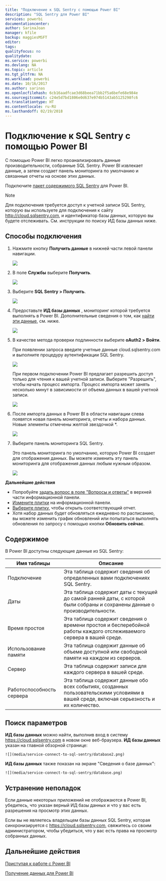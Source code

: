 ```yaml
---
title: "Подключение к SQL Sentry с помощью Power BI"
description: "SQL Sentry для Power BI"
services: powerbi
documentationcenter: 
author: SarinaJoan
manager: kfile
backup: maggiesMSFT
editor: 
tags: 
qualityfocus: no
qualitydate: 
ms.service: powerbi
ms.devlang: NA
ms.topic: article
ms.tgt_pltfrm: NA
ms.workload: powerbi
ms.date: 10/16/2017
ms.author: sarinas
ms.openlocfilehash: 6cb16aadfcae3d68beea71bb2f5a6befe68e984e
ms.sourcegitcommit: c24e5d7bd1806e0d637e974b5143ab5125298fc6
ms.translationtype: HT
ms.contentlocale: ru-RU
ms.lasthandoff: 02/19/2018
---
```

# <a name="connect-to-sql-sentry-with-power-bi"></a>Подключение к SQL Sentry с помощью Power BI
С помощью Power BI легко проанализировать данные производительности, собранные SQL Sentry. Power BI извлекает данные, а затем создает панель мониторинга по умолчанию и связанные отчеты на основе этих данных.

Подключите [пакет содержимого SQL Sentry](https://app.powerbi.com/groups/me/getdata/services/sql-sentry) для Power BI.

>[!NOTE]
>Для подключения требуется доступ к учетной записи SQL Sentry, которую вы используете для подключения к сайту http://cloud.sqlsentry.com, и идентификатор базы данных, которую вы будете отслеживать.  См. инструкции по поиску ИД базы данных ниже.

## <a name="how-to-connect"></a>Способы подключения
1. Нажмите кнопку **Получить данные** в нижней части левой панели навигации.
   
   ![](media/service-connect-to-sql-sentry/pbi_getdata.png)
2. В поле **Службы** выберите **Получить**.
   
   ![](media/service-connect-to-sql-sentry/pbi_getservices.png) 
3. Выберите **SQL Sentry \> Получить**.
   
   ![](media/service-connect-to-sql-sentry/sqlsentry.png)
4. Предоставьте **ИД базы данных** , мониторинг которой требуется выполнять в Power BI. Дополнительные сведения о том, как [найти эти данные](#FindingParams), см. ниже.
   
   ![](media/service-connect-to-sql-sentry/img2400.png)
5. В качестве метода проверки подлинности выберите **oAuth2 \> Войти**.
   
   При появлении запроса введите учетные данные cloud.sqlsentry.com и выполните процедуру аутентификации SQL Sentry.
   
   ![](media/service-connect-to-sql-sentry/img6400.png)
   
   При первом подключении Power BI предлагает разрешить доступ только для чтения к вашей учетной записи. Выберите "Разрешить", чтобы начать процесс импорта.  Процесс импорта может занять несколько минут в зависимости от объема данных в вашей учетной записи.
   
   ![](media/service-connect-to-sql-sentry/img7400.png)
6. После импорта данных в Power BI в области навигации слева появятся новая панель мониторинга, отчеты и набора данных. Новые элементы отмечены желтой звездочкой \*.
   
   ![](media/service-connect-to-sql-sentry/img8200.png)
7. Выберите панель мониторинга SQL Sentry.
   
   Это панель мониторинга по умолчанию, которую Power BI создает для отображения данных. Вы можете изменить эту панель мониторинга для отображения данных любым нужным образом.
   
   ![](media/service-connect-to-sql-sentry/img9dashboard800.png)

**Дальнейшие действия**

* Попробуйте [задать вопрос в поле "Вопросы и ответы"](power-bi-q-and-a.md) в верхней части информационной панели.
* [Измените плитки](service-dashboard-edit-tile.md) на информационной панели.
* [Выберите плитку](service-dashboard-tiles.md), чтобы открыть соответствующий отчет.
* Хотя набор данных будет обновляться ежедневно по расписанию, вы можете изменить график обновлений или попытаться выполнять обновления по запросу с помощью кнопки **Обновить сейчас**.

## <a name="whats-included"></a>Содержимое
В Power BI доступны следующие данные из SQL Sentry:

| Имя таблицы | Описание |
| --- | --- |
| Подключение |Эта таблица содержит сведения об определенных вами подключениях SQL Sentry. |
| Даты<br /> |Эта таблица содержит даты с текущей до самой ранней даты, с которой были собраны и сохранены данные о производительности. |
| Время простоя<br /> |Эта таблица содержит сведения о времени простоя и бесперебойной работы каждого отслеживаемого сервера в вашей среде. |
| Использование памяти<br /> |Эта таблица содержит данные об объеме доступной или свободной памяти на каждом из серверов.<br /> |
| Сервер<br /> |Эта таблица содержит записи для каждого сервера в вашей среде. |
| Работоспособность сервера<br /> |Эта таблица содержит данные обо всех событиях, созданных пользовательскими условиями в вашей среде, включая серьезность и их количество. |

<a name="FindingParams"></a>

## <a name="finding-parameters"></a>Поиск параметров
**ИД базы данных** можно найти, выполнив вход в систему <https://cloud.sqlsentry.com> в новом окне веб-браузера.  **ИД базы данных** указан на главной обзорной странице:

    ![](media/service-connect-to-sql-sentry/database2.png)

**ИД базы данных** также показан на экране "Сведения о базе данных":

    ![](media/service-connect-to-sql-sentry/database.png)


## <a name="troubleshooting"></a>Устранение неполадок
Если данные некоторых приложений не отображаются в Power BI, убедитесь, что указан верный ИД базы данных и что у вас есть разрешения на просмотр этих данных. 

Если вы не являетесь владельцем базы данных SQL Sentry, которая синхронизируется с <https://cloud.sqlsentry.com>, свяжитесь со своим администратором, чтобы убедиться, что у вас есть права на просмотр собранных данных.

## <a name="next-steps"></a>Дальнейшие действия
[Приступая к работе с Power BI](service-get-started.md)

[Получение данных для Power BI](service-get-data.md)

